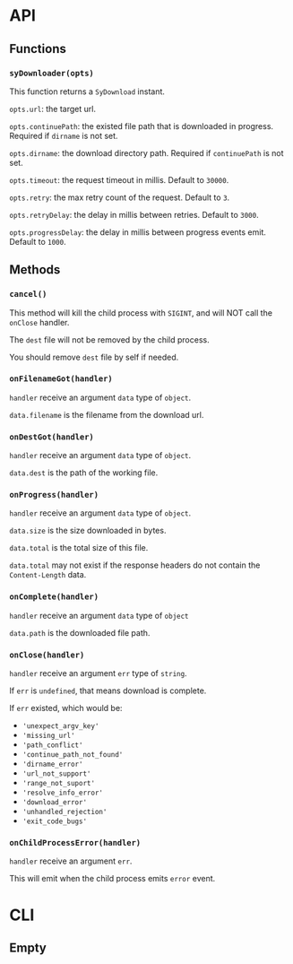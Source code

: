 API
===

Functions
---

### `syDownloader(opts)`

This function returns a `SyDownload` instant.

`opts.url`: the target url.

`opts.continuePath`: the existed file path that is downloaded in progress.
Required if `dirname` is not set.

`opts.dirname`: the download directory path.
Required if `continuePath` is not set.

`opts.timeout`: the request timeout in millis.
Default to `30000`.

`opts.retry`: the max retry count of the request.
Default to `3`.

`opts.retryDelay`: the delay in millis between retries.
Default to `3000`.

`opts.progressDelay`: the delay in millis between progress events emit.
Default to `1000`.



Methods
---

### `cancel()`

This method will kill the child process with `SIGINT`, 
and will NOT call the `onClose` handler.

The `dest` file will not be removed by the child process.

You should remove `dest` file by self if needed.



### `onFilenameGot(handler)`

`handler` receive an argument `data` type of `object`.

`data.filename` is the filename from the download url.



### `onDestGot(handler)`

`handler` receive an argument `data` type of `object`.

`data.dest` is the path of the working file.



### `onProgress(handler)`

`handler` receive an argument `data` type of `object`.

`data.size` is the size downloaded in bytes.

`data.total` is the total size of this file.

`data.total` may not exist if the response headers 
do not contain the `Content-Length` data.



### `onComplete(handler)`

`handler` receive an argument `data` type of `object`

`data.path` is the downloaded file path.



### `onClose(handler)`

`handler` receive an argument `err` type of `string`.

If `err` is `undefined`, that means download is complete.

If `err` existed, which would be:

* `'unexpect_argv_key'`
* `'missing_url'`
* `'path_conflict'`
* `'continue_path_not_found'`
* `'dirname_error'`
* `'url_not_support'`
* `'range_not_suport'`
* `'resolve_info_error'`
* `'download_error'`
* `'unhandled_rejection'`
* `'exit_code_bugs'`



### `onChildProcessError(handler)`

`handler` receive an argument `err`.

This will emit when the child process emits `error` event.



CLI
===

Empty
---


